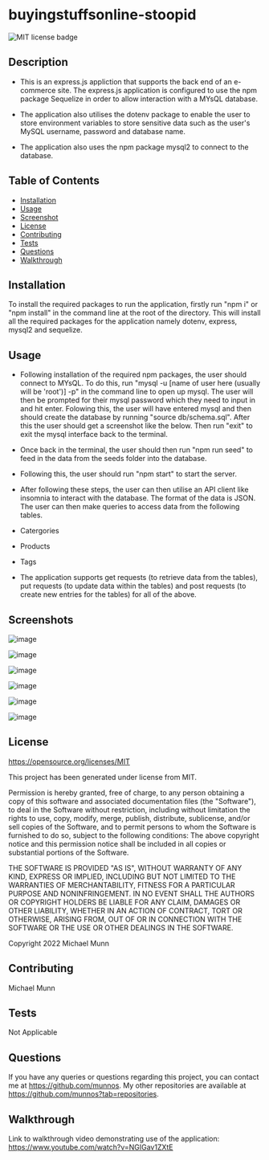 # buyingstuffsonline-stoopid

![MIT license badge](https://img.shields.io/badge/license-MIT-blue.svg)


## Description

- This is an express.js appliction that supports the back end of an e-commerce site. The express.js application is configured to use the npm package Sequelize in order to allow interaction with a MYsQL database.

- The application also utilises the dotenv package to enable the user to store environment variables to store sensitive data such as the user's MySQL username, password and database name.

- The application also uses the npm package mysql2 to connect to the database.


## Table of Contents
* [Installation](#installation)
* [Usage](#usage)
* [Screenshot](#screenshot)
* [License](#license)
* [Contributing](#contributing)
* [Tests](#tests)
* [Questions](#questions)
* [Walkthrough](#walkthrough)

## Installation 

To install the required packages to run the application, firstly run "npm i" or "npm install" in the command line at the root of the directory. This will install all the required packages for the application namely dotenv, express, mysql2 and sequelize.

## Usage

- Following installation of the required npm packages, the user should connect to MYsQL. To do this, run "mysql -u [name of user here (usually will be 'root')] -p" in the command line to open up mysql. The user will then be prompted for their mysql password which they need to input in and hit enter. Folowing this, the user will have entered mysql and then should create the database by running "source db/schema.sql". After this the user should get a screenshot like the below. Then run "exit" to exit the mysql interface back to the terminal.

- Once back in the terminal, the user should then run "npm run seed" to feed in the data from the seeds folder into the database.

- Following this, the user should run "npm start" to start the server.


- After following these steps, the user can then utilise an API client like insomnia to interact with the database. The format of the data is JSON. The user can then make queries to access data from the following tables.

- Catergories
- Products
- Tags

- The application supports get requests (to retrieve data from the tables), put requests (to update data within the tables) and post requests (to create new entries for the tables) for all of the above.

## Screenshots

![image](https://user-images.githubusercontent.com/88617634/193846272-19a7e85c-add9-48eb-ac25-fe4031df719b.png)

![image](https://user-images.githubusercontent.com/88617634/193846410-e06b174c-8455-4cbc-9e76-3b7d0fc8cbe5.png)

![image](https://user-images.githubusercontent.com/88617634/193846519-46ae6fff-30e8-4199-9ea3-544abbaaa5d9.png)

![image](https://user-images.githubusercontent.com/88617634/193846700-6180a985-7542-4e33-a08f-e5c1be883de9.png)

![image](https://user-images.githubusercontent.com/88617634/193848755-c54737dd-cf68-4869-8042-7eab4e978c64.png)

![image](https://user-images.githubusercontent.com/88617634/193848826-669b4b7d-87dc-4650-8e79-fc99b0872996.png)

## License

https://opensource.org/licenses/MIT

This project has been generated under license from MIT.

Permission is hereby granted, free of charge, to any person obtaining a copy of this software and associated documentation files (the "Software"), to deal in the Software without restriction, including without limitation the rights to use, copy, modify, merge, publish, distribute, sublicense, and/or sell copies of the Software, and to permit persons to whom the Software is furnished to do so, subject to the following conditions: The above copyright notice and this permission notice shall be included in all copies or substantial portions of the Software.

THE SOFTWARE IS PROVIDED "AS IS", WITHOUT WARRANTY OF ANY KIND, EXPRESS OR IMPLIED, INCLUDING BUT NOT LIMITED TO THE WARRANTIES OF MERCHANTABILITY, FITNESS FOR A PARTICULAR PURPOSE AND NONINFRINGEMENT. IN NO EVENT SHALL THE AUTHORS OR COPYRIGHT HOLDERS BE LIABLE FOR ANY CLAIM, DAMAGES OR OTHER LIABILITY, WHETHER IN AN ACTION OF CONTRACT, TORT OR OTHERWISE, ARISING FROM, OUT OF OR IN CONNECTION WITH THE SOFTWARE OR THE USE OR OTHER DEALINGS IN THE SOFTWARE.

Copyright 2022 Michael Munn

## Contributing
Michael Munn

## Tests
Not Applicable

## Questions

If you have any queries or questions regarding this project, you can contact me at https://github.com/munnos. My other repositories are available at https://github.com/munnos?tab=repositories.

## Walkthrough

Link to walkthrough video demonstrating use of the application: https://www.youtube.com/watch?v=NGIGav1ZXtE
